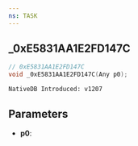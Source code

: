 ```yaml
---
ns: TASK
---
```

## _0xE5831AA1E2FD147C

```c
// 0xE5831AA1E2FD147C
void _0xE5831AA1E2FD147C(Any p0);
```

```
NativeDB Introduced: v1207
```

## Parameters
* **p0**:
